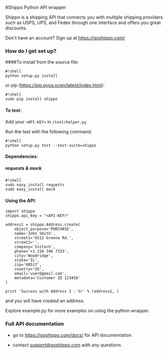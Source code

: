 #Shippo Python API wrapper

Shippo is a shipping API that connects you with multiple shipping providers such as USPS, UPS, and Fedex through one interface and offers you great discounts.

Don't have an account? Sign up at https://goshippo.com/


### How do I get set up? ###

####To install from the source file:

```
#!shell
python setup.py install
```

or pip (https://pip.pypa.io/en/latest/index.html):
```
#!shell
sudo pip install shippo
``` 

#### To test:

Add your `<API-KEY>` in `/test/helper.py`

Run the test with the following command:

```
#!shell
python setup.py test --test-suite=shippo
```


#### Dependencies:

##### requests & mock

```
#!shell
sudo easy_install requests
sudo easy_install mock
``` 

#### Using the API:

```
import shippo
shippo.api_key = "<API-KEY>"

address1 = shippo.Address.create(
    object_purpose='PURCHASE',
    name='John Smith',
    street1='6512 Greene Rd.',
    street2='',
    company='Initech',
    phone='+1 234 346 7333',
    city='Woodridge',
    state='IL',
    zip='60517',
    country='US',
    email='user@gmail.com',
    metadata='Customer ID 123456'
)

print 'Success with Address 1 : %r' % (address1, )
```

and you will have created an address. 

Explore example.py for more examples on using the python wrapper.

### Full API documentation ###

* go to https://goshippo.com/docs/ for API documentation

* contact support@goshippo.com with any questions
